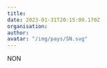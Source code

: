```yaml
---
title: 
date: 2023-01-31T20:15:09.170Z
organisation: 
author: 
avatar: "/img/pays/SN.svg"
---
```


NON 